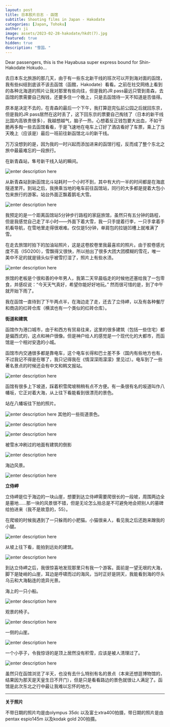 ```yaml
---
layout: post
title: 日本胶片日志 - 函馆
subtitle: Shooting films in Japan - Hakodate
categories: [Japan, Tohoku]
author: ji
image: assets/2023-02-28-hakodate/hkdt(7).jpg
featured: true
hidden: true
description: "雪国。"
---
```


Dear passengers, this is the Hayabusa super express bound for Shin-Hakodate Hokudo...

去日本东北旅游的那几天，由于有一些东北新干线的班次可以开到海对面的函馆，我有些纠结到底该不该去函馆（函館，Hakodate）看看。之前在社交网络上看到的各种北海道的照片让我对那里有些向往，但是我的JR pass最远只管到青森，去函馆的票需要自己掏钱，还要多住一个晚上，只是去函馆待一天不知道是否值得。

原本是决定不去的，在青森的最后一个下午，我打算逛完弘前公园之后就回东京，但是我的JR pass居然在这时丢了，这下回东京的票要自己掏钱了（日本的新干线比国内高铁贵很多），我越想越气，脑子一热，心想着反正钱包要大出血，不如干脆再多掏一些去函馆看看，于是飞速地在电车上订好了酒店看好了车票，乘上了当天晚上（应该是）最后一班前往新函馆北斗的新干线。

万万没想到的是，因为我的一时兴起而添加进来的函馆行程，反而成了整个东北之旅中最最难忘的一段旅行。

在新青森站，隼号新干线入站的瞬间。

![enter description here](../assets/2023-02-28-hakodate/hkdt(6).jpg)

从新青森站到新函馆北斗站耗时一个小时不到，其中有大约一半的时间都是在海底隧道里开。到站之后，我换乘当地的电车前往函馆站，同行的大多都是提着大包小包来旅行的游客。站台外面正飘着鹅毛大雪。

![enter description here](../assets/2023-02-28-hakodate/hkdt(8).jpg)


我预定的是一个距离函馆站5分钟步行路程的家庭旅馆，虽然只有五分钟的路程，但是我感觉自己走了半小时——外面下着大雪，我一只手提着行李，一只手拿着手机看导航，在雪地里走得很艰难。仅仅是5分钟，单肩包的拉链凹槽上就堆满了雪。

在走去旅馆时拍下的加油站照片，这是这卷胶卷里我最喜欢的照片。由于胶卷感光度不高（ISO200），雪飘得又很快，所以拍出了很多大团大团模糊的雪花，唯一美中不足的就是镜头似乎被雪打湿了，照片上有些水渍。

![enter description here](../assets/2023-02-28-hakodate/hkdt(7).jpg)

旅馆的老板是个很和善的中年男人，我第二天早晨临走的时候他还塞给我了一包零食，并感叹说：“今天天气真好，希望你能好好地玩。” 然而很可惜的是，到了中午就开始下雨了。

我在函馆一直待到了下午两点半，在海边走了走，还去了立侍岬，以及有各种餐厅和商店的红砖仓库（横滨也有一个类似的红砖仓库）。

**街道和建筑**

函馆作为港口城市，由于和西方有贸易往来，这里的很多建筑（包括一些住宅）都是偏西式的，这点和神户很像。但是神户给人的感觉是一个现代化的大都市，而函馆是一个相对安逸的小城。

函馆市内交通很多都是靠电车，这个电车长得和巴士差不多（国内有些地方也有，不过我记不得是在哪了，我只记得我在《情深深雨濛濛》里见过）。电车到了一些著名景点的时候还会有中文和韩文报站。

![enter description here](../assets/2023-02-28-hakodate/hkdt(4).jpg)

函馆有很多上下坡道，踩着积雪爬坡稍稍有点不方便。有一条很有名的坂道叫作八幡坂，它正对着大海，从上往下看能看到很漂亮的景色。

站在八幡坂往下拍的照片。

![enter description here](../assets/2023-02-28-hakodate/hkdt(11).jpg)
其他的一些街道景色。

![enter description here](../assets/2023-02-28-hakodate/hkdt(18).jpg)

![enter description here](../assets/2023-02-28-hakodate/hkdt(20).jpg)

被雪水冲刷过的地面有建筑的倒影

![enter description here](../assets/2023-02-28-hakodate/hkdt(12).jpg)

海边风景。

![enter description here](../assets/2023-02-28-hakodate/hkdt(21).jpg)

**立侍岬**

立侍岬是位于海边的一块山崖，想要到达立侍岬需要爬很长的一段坡，周围两边全是墓地……那一块的风景很不错，但是无论怎么拍总是不可避免地会把别人的墓碑给拍进来（我不是故意的，55）。

在爬坡的时候我遇到了一只躲雨的小肥猫。小猫很亲人，看见我之后还跑来蹭我的小腿。

![enter description here](../assets/2023-02-28-hakodate/hkdt(3).jpg)

从坡上往下看，能拍到远处的建筑。

![enter description here](../assets/2023-02-28-hakodate/hkdt(1).jpg)

到达立侍岬之后，我很惊喜地发现那里只有我一个游客。面前是一望无垠的大海，脚下是陡峭的山崖，耳边是呼啸而过的海风，当时正好是阴天，我能看到海的尽头乌云和大海黏连的诡异光景。

海上的一只小船。

![enter description here](../assets/2023-02-28-hakodate/hkdt(15).jpg)

观景的椅子。

![enter description here](../assets/2023-02-28-hakodate/hkdt(16).jpg)

一侧的山崖。

![enter description here](../assets/2023-02-28-hakodate/hkdt(13).jpg)

一个小亭子，令我惊讶的是顶上居然没有积雪，应该是被人清理过了。

![enter description here](../assets/2023-02-28-hakodate/hkdt(14).jpg)


虽然只在函馆浏览了半天，也没有去什么特别有名的景点（本来还想逛博物馆的，结果因为那天是天皇生日不开门），但是只是看看路边的景色就很让人满足了。函馆是此次东北之行中最让我难以忘怀的地方。


---

**关于照片**

不带日期的照片均是由olympus 35dc 以及富士xtra400拍摄，带日期的照片是由pentax espio145m 以及kodak gold 200拍摄。